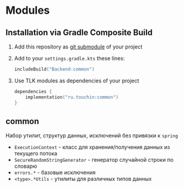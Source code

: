 # Modules

## Installation via Gradle Composite Build

1.  Add this repository as
    [git submodule](https://git-scm.com/book/en/v2/Git-Tools-Submodules)
    of your project

1.  Add to your `settings.gradle.kts` these lines:

    ```kotlin
    includeBuild("Backend-common")
    ```

1.  Use TLK modules as dependencies of your project

    ```kotlin
    dependencies {
        implementation("ru.touchin:common")
    }
    ```

## common

Набор утилит, структур данных, исключений без привязки к `spring`

* `ExecutionContext` - класс для хранения/получения данных из текущего потока
* `SecureRandomStringGenerator` - генератор случайной строки по словарю
* `errors.*` - базовые исключения
* `<type>.*Utils` - утилиты для различных типов данных
